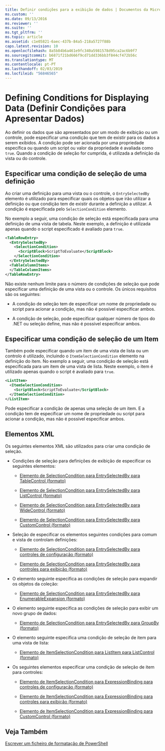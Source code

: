 ```yaml
---
title: Definir condições para a exibição de dados | Documentos da Microsoft
ms.custom: ''
ms.date: 09/13/2016
ms.reviewer: ''
ms.suite: ''
ms.tgt_pltfrm: ''
ms.topic: article
ms.assetid: c1e05821-6aec-437b-84a5-218a5727f88b
caps.latest.revision: 10
ms.openlocfilehash: 8a5b84b6a461e9fc340a5981578d95ca2ac6b9f7
ms.sourcegitcommit: b6871f21bd666f9cd71dd336bb3f844cf472b56c
ms.translationtype: MT
ms.contentlocale: pt-PT
ms.lasthandoff: 02/03/2019
ms.locfileid: "56846565"
---
```

# <a name="defining-conditions-for-displaying-data"></a>Defining Conditions for Displaying Data (Definir Condições para Apresentar Dados)

Ao definir os dados que são apresentados por um modo de exibição ou um controle, pode especificar uma condição que tem de existir para os dados a serem exibidos. A condição pode ser acionada por uma propriedade específica ou quando um script ou valor da propriedade é avaliada como `true`. Quando a condição de seleção for cumprida, é utilizada a definição da vista ou do controle.

## <a name="specifying-a-selection-condition-for-a-definition"></a>Especificar uma condição de seleção de uma definição

Ao criar uma definição para uma vista ou o controle, o `EntrySelectedBy` elemento é utilizado para especificar quais os objetos que irão utilizar a definição ou que condição tem de existir durante a definição a utilizar. A condição é especificada pelo `SelectionCondition` elemento.

No exemplo a seguir, uma condição de seleção está especificada para uma definição de uma vista de tabela. Neste exemplo, a definição é utilizada apenas quando o script especificado é avaliado para `true`.

```xml
<TableRowEntry>
  <EntrySelectedBy>
    <SelectionCondition>
      <ScriptBlock>ScriptToEvaluate</ScriptBlock>
    </SelectionCondition>
  </EntrySelectedBy>
  <TableColumnItems>
  </TableColumnItems>
</TableRowEntry>

```

Não existe nenhum limite para o número de condições de seleção que pode especificar uma definição de uma vista ou o controle. Os únicos requisitos são os seguintes:

- A condição de seleção tem de especificar um nome de propriedade ou script para acionar a condição, mas não é possível especificar ambos.

- A condição de seleção, pode especificar qualquer número de tipos do .NET ou seleção define, mas não é possível especificar ambos.

## <a name="specifying-a-selection-condition-for-an-item"></a>Especificar uma condição de seleção de um Item

Também pode especificar quando um item de uma vista de lista ou um controlo é utilizado, incluindo o `ItemSelectionCondition` elemento na definição do item. No exemplo a seguir, uma condição de seleção está especificada para um item de uma vista de lista. Neste exemplo, o item é utilizado apenas quando o script é avaliado para `true`.

```xml
<ListItem>
  <ItemSelectionCondition>
    <ScriptBlock>ScriptToEvaluate</ScriptBlock>
  </ItemSelectionCondition>
</ListItem>

```

Pode especificar a condição de apenas uma seleção de um item. E a condição tem de especificar um nome de propriedade ou script para acionar a condição, mas não é possível especificar ambos.

## <a name="xml-elements"></a>Elementos XML

 Os seguintes elementos XML são utilizados para criar uma condição de seleção.

- Condições de seleção para definições de exibição de especificar os seguintes elementos:

    - [Elemento de SelectionCondition para EntrySelectedBy para TableControl (formato)](./selectioncondition-element-for-entryselectedby-for-tablecontrol-format.md)

    - [Elemento de SelectionCondition para EntrySelectedBy para ListControl (formato)](./selectioncondition-element-for-entryselectedby-for-listcontrol-format.md)

    - [Elemento de SelectionCondition para EntrySelectedBy para WideControl (formato)](./selectioncondition-element-for-entryselectedby-for-widecontrol-format.md)

    - [Elemento de SelectionCondition para EntrySelectedBy para CustomControl (formato)](./selectioncondition-element-for-entryselectedby-for-customcontrol-format.md)

- Seleção de especificar os elementos seguintes condições para comum e vista de controlam definições:

    - [Elemento de SelectionCondition para EntrySelectedBy para controles de configuração (formato)](./selectioncondition-element-for-entryselectedby-for-controls-for-configuration-format.md)

    - [Elemento de SelectionCondition para EntrySelectedBy para controles para exibição (formato)](./selectioncondition-element-for-entryselectedby-for-controls-for-view-format.md)

- O elemento seguinte especifica as condições de seleção para expandir os objetos da coleção:

    - [Elemento de SelectionCondition para EntrySelectedBy para EnumerableExpansion (formato)](./selectioncondition-element-for-entryselectedby-for-enumerableexpansion-format.md)

- O elemento seguinte especifica as condições de seleção para exibir um novo grupo de dados:

    - [Elemento de SelectionCondition para EntrySelectedBy para GroupBy (formato)](./selectioncondition-element-for-entryselectedby-for-groupby-format.md)

- O elemento seguinte especifica uma condição de seleção de item para uma vista de lista:

    - [Elemento de ItemSelectionCondition para ListItem para ListControl (formato)](./itemselectioncondition-element-for-listitem-for-listcontrol-format.md)

- Os seguintes elementos especificar uma condição de seleção de item para controles:

    - [Elemento de ItemSelectionCondition para ExpressionBinding para controles de configuração (formato)](./itemselectioncondition-element-for-expressionbinding-for-controls-for-configuration-format.md)

    - [Elemento de ItemSelectionCondition para ExpressionBinding para controles para exibição (formato)](./itemselectioncondition-element-for-expressionbinding-for-controls-for-view-format.md)

    - [Elemento de ItemSelectionCondition para ExpressionBinding para CustomControl (formato)](./itemselectioncondition-element-for-expressionbinding-for-customcontrol-format.md)

## <a name="see-also"></a>Veja Também

[Escrever um ficheiro de formatação de PowerShell](./writing-a-powershell-formatting-file.md)

